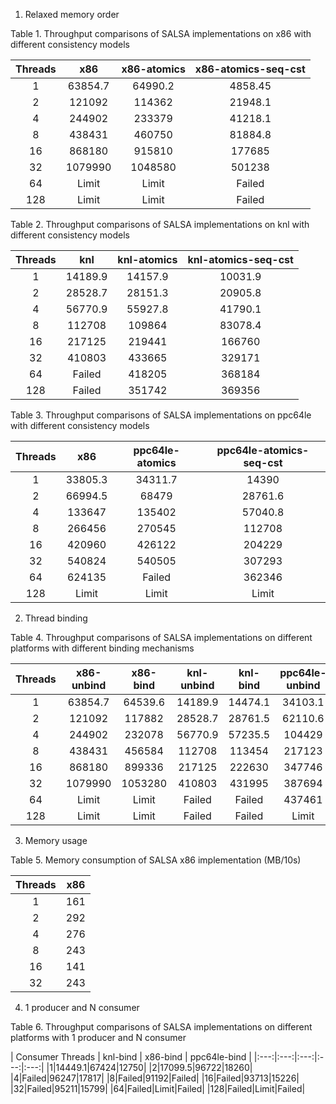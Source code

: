 1. Relaxed memory order


Table 1. Throughput comparisons of SALSA implementations on x86 with different consistency models

| Threads | x86 | x86-atomics | x86-atomics-seq-cst |
|:---:|:---:|:---:|:---:|
|1|63854.7|64990.2|4858.45|
|2|121092|114362|21948.1|
|4|244902|233379|41218.1|
|8|438431|460750|81884.8|
|16|868180|915810|177685|
|32|1079990|1048580|501238|
|64|Limit|Limit|Failed|
|128|Limit|Limit|Failed|

Table 2. Throughput comparisons of SALSA implementations on knl with different consistency models

| Threads | knl | knl-atomics | knl-atomics-seq-cst |
|:---:|:---:|:---:|:---:|
|1|14189.9|14157.9|10031.9|
|2|28528.7|28151.3|20905.8|
|4|56770.9|55927.8|41790.1|
|8|112708|109864|83078.4|
|16|217125|219441|166760|
|32|410803|433665|329171|
|64|Failed| 418205|368184|
|128|Failed | 351742|369356|

Table 3. Throughput comparisons of SALSA implementations on ppc64le with different consistency models

| Threads | x86 | ppc64le-atomics | ppc64le-atomics-seq-cst |
|:---:|:---:|:---:|:---:|
|1|33805.3|34311.7|14390|
|2|66994.5|68479|28761.6|
|4|133647|135402|57040.8|
|8|266456|270545|112708|
|16|420960|426122|204229|
|32|540824|540505|307293|
|64|624135|Failed|362346|
|128|Limit|Limit|Limit|

2. Thread binding

Table 4. Throughput comparisons of SALSA implementations on different platforms with different binding mechanisms

| Threads | x86-unbind | x86-bind | knl-unbind | knl-bind | ppc64le-unbind | ppc64le-bind |
|:---:|:---:|:---:|:---:|:---:|:---:|:---:|
|1|63854.7|64539.6|14189.9|14474.1|34103.1|33805.3|
|2|121092|117882|28528.7|28761.5|62110.6|66994.5|
|4|244902|232078|56770.9|57235.5|104429|133647|
|8|438431|456584|112708|113454|217123|266456|
|16|868180|899336|217125|222630|347746|420960|
|32|1079990|1053280|410803|431995|387694|540824|
|64|Limit|Limit|Failed| Failed|437461|624135|
|128|Limit|Limit|Failed | Failed|Limit|Limit|

3. Memory usage

Table 5. Memory consumption of SALSA x86 implementation (MB/10s)

| Threads | x86 |
|:---:|:---:|
|1| 161 |
|2| 292 |
|4| 276 |
|8| 243 |
|16| 141 |
|32| 243 |

4. 1 producer and N consumer

Table 6. Throughput comparisons of SALSA implementations on different platforms with 1 producer and N consumer

| Consumer Threads | knl-bind | x86-bind | ppc64le-bind |
|:---:|:---:|:---:|:---:|:---:|
|1|14449.1|67424|12750|
|2|17099.5|96722|18260|
|4|Failed|96247|17817|
|8|Failed|91192|Failed|
|16|Failed|93713|15226|
|32|Failed|95211|15799|
|64|Failed|Limit|Failed|
|128|Failed|Limit|Failed|
